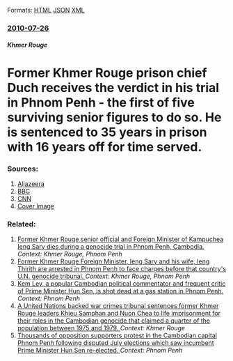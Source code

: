 
Formats: [HTML](/news/2010/07/26/former-khmer-rouge-prison-chief-duch-receives-the-verdict-in-his-trial-in-phnom-penh-the-first-of-five-surviving-senior-figures-to-do-so.html)  [JSON](/news/2010/07/26/former-khmer-rouge-prison-chief-duch-receives-the-verdict-in-his-trial-in-phnom-penh-the-first-of-five-surviving-senior-figures-to-do-so.json)  [XML](/news/2010/07/26/former-khmer-rouge-prison-chief-duch-receives-the-verdict-in-his-trial-in-phnom-penh-the-first-of-five-surviving-senior-figures-to-do-so.xml)  

### [2010-07-26](/news/2010/07/26/index.md)

##### Khmer Rouge
# Former Khmer Rouge prison chief Duch receives the verdict in his trial in Phnom Penh - the first of five surviving senior figures to do so. He is sentenced to 35 years in prison with 16 years off for time served. 




### Sources:

1. [Aljazeera](http://english.aljazeera.net/news/asia-pacific/2010/07/2010726352170386.html)
2. [BBC](http://www.bbc.co.uk/news/world-asia-pacific-10757320)
3. [CNN](http://edition.cnn.com/2010/WORLD/asiapcf/07/25/cambodia.khmer.rouge.verdict/#fbid=Zi63FEAlScD)
3. [Cover Image](http://www.bbc.co.uk/news/special/2015/newsspec_10857/bbc_news_logo.png?cb=1)

### Related:

1. [Former Khmer Rouge senior official and Foreign Minister of Kampuchea Ieng Sary dies during a genocide trial in Phnom Penh, Cambodia. ](/news/2013/03/14/former-khmer-rouge-senior-official-and-foreign-minister-of-kampuchea-ieng-sary-dies-during-a-genocide-trial-in-phnom-penh-cambodia.md) _Context: Khmer Rouge, Phnom Penh_
2. [ Former Khmer Rouge Foreign Minister, Ieng Sary and his wife, Ieng Thirith are arrested in Phnom Penh to face charges before that country's U.N. genocide tribunal. ](/news/2007/11/11/former-khmer-rouge-foreign-minister-ieng-sary-and-his-wife-ieng-thirith-are-arrested-in-phnom-penh-to-face-charges-before-that-country-s.md) _Context: Khmer Rouge, Phnom Penh_
3. [Kem Ley, a popular Cambodian political commentator and frequent critic of Prime Minister Hun Sen, is shot dead at a gas station in Phnom Penh. ](/news/2016/07/10/kem-ley-a-popular-cambodian-political-commentator-and-frequent-critic-of-prime-minister-hun-sen-is-shot-dead-at-a-gas-station-in-phnom-pen.md) _Context: Phnom Penh_
4. [A United Nations backed war crimes tribunal sentences former Khmer Rouge leaders Khieu Samphan and Nuon Chea to life imprisonment for their roles in the Cambodian genocide that claimed a quarter of the population between 1975 and 1979. ](/news/2014/08/7/a-united-nations-backed-war-crimes-tribunal-sentences-former-khmer-rouge-leaders-khieu-samphan-and-nuon-chea-to-life-imprisonment-for-their.md) _Context: Khmer Rouge_
5. [Thousands of opposition supporters protest in the Cambodian capital Phnom Penh following disputed July elections which saw incumbent Prime Minister Hun Sen re-elected. ](/news/2013/10/23/thousands-of-opposition-supporters-protest-in-the-cambodian-capital-phnom-penh-following-disputed-july-elections-which-saw-incumbent-prime-m.md) _Context: Phnom Penh_
